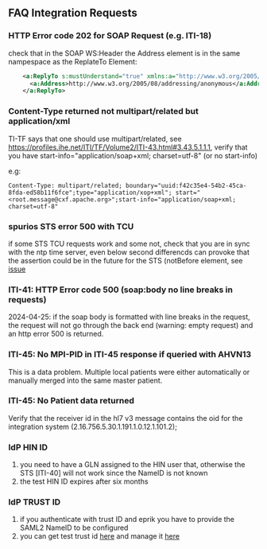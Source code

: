 ## FAQ Integration Requests

### HTTP Error code 202 for SOAP Request (e.g. ITI-18)

check that in the SOAP WS:Header the Address element is in the same nampespace as the ReplateTo Element:

```xml
    <a:ReplyTo s:mustUnderstand="true" xmlns:a="http://www.w3.org/2005/08/addressing">
      <a:Address>http://www.w3.org/2005/08/addressing/anonymous</a:Address>
    </a:ReplyTo>
```

### Content-Type returned not multipart/related but application/xml 

TI-TF says that one should use multipart/related, see https://profiles.ihe.net/ITI/TF/Volume2/ITI-43.html#3.43.5.1.1.1, verify that you have start-info="application/soap+xml; charset=utf-8" (or no start-info)

e.g:

```
Content-Type: multipart/related; boundary="uuid:f42c35e4-54b2-45ca-8fda-ed58b11f6fce";type="application/xop+xml"; start=" <root.message@cxf.apache.org>";start-info="application/soap+xml; charset=utf-8"
```

### spurios STS error 500 with TCU

if some STS TCU requests work and some not, check that you are in sync with the ntp time server, even below second differencds can provoke
that the assertion could be in the future for the STS (notBefore element, see [issue](https://github.com/ahdis/ch-emed-pmp/issues/40)

### ITI-41: HTTP Error code 500 (soap:body no line breaks in requests)

2024-04-25: if the soap body is formatted with line breaks in the request, the request will not go through the back end (warning: empty request) and an http error 500 is returned.

### ITI-45: No MPI-PID in ITI-45 response if queried with AHVN13
This is a data problem. Multiple local patients were either automatically or manually merged into the same master patient. 

### ITI-45: No Patient data returned
Verify that the receiver id in the hl7 v3 message contains the oid for the integration system (2.16.756.5.30.1.191.1.0.12.1.101.2);

### IdP HIN ID

1. you need to have a GLN assigned to the HIN user that, otherwise the STS [ITI-40] will not work since the NameID is not known
2. the test HIN ID expires after six months

### IdP TRUST ID

1. if you authenticate with trust ID and eprik you have to provide the SAML2 NameID to be configured
2. you can get test trust id [here](https://register-int.trustid.ch/trustid) and manage it [here](https://my-int.trustid.ch) 
